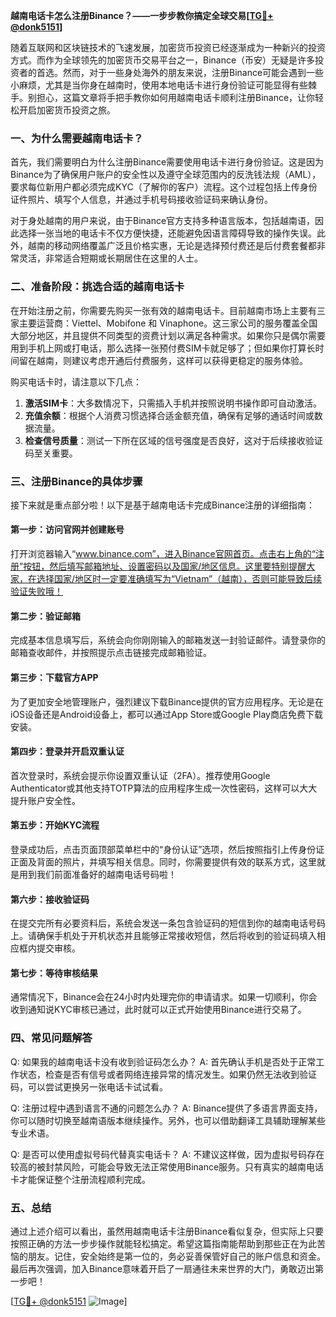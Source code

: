 **越南电话卡怎么注册Binance？——一步步教你搞定全球交易[[TG💪+ @donk5151](https://t.me/s/donk5151)]**

随着互联网和区块链技术的飞速发展，加密货币投资已经逐渐成为一种新兴的投资方式。而作为全球领先的加密货币交易平台之一，Binance（币安）无疑是许多投资者的首选。然而，对于一些身处海外的朋友来说，注册Binance可能会遇到一些小麻烦，尤其是当你身在越南时，使用本地电话卡进行身份验证可能显得有些棘手。别担心，这篇文章将手把手教你如何用越南电话卡顺利注册Binance，让你轻松开启加密货币投资之旅。

### 一、为什么需要越南电话卡？

首先，我们需要明白为什么注册Binance需要使用电话卡进行身份验证。这是因为Binance为了确保用户账户的安全性以及遵守全球范围内的反洗钱法规（AML），要求每位新用户都必须完成KYC（了解你的客户）流程。这个过程包括上传身份证件照片、填写个人信息，并通过手机号码接收验证码来确认身份。

对于身处越南的用户来说，由于Binance官方支持多种语言版本，包括越南语，因此选择一张当地的电话卡不仅方便快捷，还能避免因语言障碍导致的操作失误。此外，越南的移动网络覆盖广泛且价格实惠，无论是选择预付费还是后付费套餐都非常灵活，非常适合短期或长期居住在这里的人士。

### 二、准备阶段：挑选合适的越南电话卡

在开始注册之前，你需要先购买一张有效的越南电话卡。目前越南市场上主要有三家主要运营商：Viettel、Mobifone 和 Vinaphone。这三家公司的服务覆盖全国大部分地区，并且提供不同类型的资费计划以满足各种需求。如果你只是偶尔需要用到手机上网或打电话，那么选择一张预付费SIM卡就足够了；但如果你打算长时间留在越南，则建议考虑开通后付费服务，这样可以获得更稳定的服务体验。

购买电话卡时，请注意以下几点：
1. **激活SIM卡**：大多数情况下，只需插入手机并按照说明书操作即可自动激活。
2. **充值余额**：根据个人消费习惯选择合适金额充值，确保有足够的通话时间或数据流量。
3. **检查信号质量**：测试一下所在区域的信号强度是否良好，这对于后续接收验证码至关重要。

### 三、注册Binance的具体步骤

接下来就是重点部分啦！以下是基于越南电话卡完成Binance注册的详细指南：

#### 第一步：访问官网并创建账号
打开浏览器输入“www.binance.com”，进入Binance官网首页。点击右上角的“注册”按钮，然后填写邮箱地址、设置密码以及国家/地区信息。这里要特别提醒大家，在选择国家/地区时一定要准确填写为“Vietnam”（越南），否则可能导致后续验证失败哦！

#### 第二步：验证邮箱
完成基本信息填写后，系统会向你刚刚输入的邮箱发送一封验证邮件。请登录你的邮箱查收邮件，并按照提示点击链接完成邮箱验证。

#### 第三步：下载官方APP
为了更加安全地管理账户，强烈建议下载Binance提供的官方应用程序。无论是在iOS设备还是Android设备上，都可以通过App Store或Google Play商店免费下载安装。

#### 第四步：登录并开启双重认证
首次登录时，系统会提示你设置双重认证（2FA）。推荐使用Google Authenticator或其他支持TOTP算法的应用程序生成一次性密码，这样可以大大提升账户安全性。

#### 第五步：开始KYC流程
登录成功后，点击页面顶部菜单栏中的“身份认证”选项，然后按照指引上传身份证正面及背面的照片，并填写相关信息。同时，你需要提供有效的联系方式，这里就是用到我们前面准备好的越南电话号码啦！

#### 第六步：接收验证码
在提交完所有必要资料后，系统会发送一条包含验证码的短信到你的越南电话号码上。请确保手机处于开机状态并且能够正常接收短信，然后将收到的验证码填入相应框内提交审核。

#### 第七步：等待审核结果
通常情况下，Binance会在24小时内处理完你的申请请求。如果一切顺利，你会收到通知说KYC审核已通过，此时就可以正式开始使用Binance进行交易了。

### 四、常见问题解答

Q: 如果我的越南电话卡没有收到验证码怎么办？
A: 首先确认手机是否处于正常工作状态，检查是否有信号或者网络连接异常的情况发生。如果仍然无法收到验证码，可以尝试更换另一张电话卡试试看。

Q: 注册过程中遇到语言不通的问题怎么办？
A: Binance提供了多语言界面支持，你可以随时切换至越南语版本继续操作。另外，也可以借助翻译工具辅助理解某些专业术语。

Q: 是否可以使用虚拟号码代替真实电话卡？
A: 不建议这样做，因为虚拟号码存在较高的被封禁风险，可能会导致无法正常使用Binance服务。只有真实的越南电话卡才能保证整个注册流程顺利完成。

### 五、总结

通过上述介绍可以看出，虽然用越南电话卡注册Binance看似复杂，但实际上只要按照正确的方法一步步操作就能轻松搞定。希望这篇指南能帮助到那些正在为此苦恼的朋友。记住，安全始终是第一位的，务必妥善保管好自己的账户信息和资金。最后再次强调，加入Binance意味着开启了一扇通往未来世界的大门，勇敢迈出第一步吧！

[[TG💪+ @donk5151](https://t.me/s/donk5151) ![Image](https://i.postimg.cc/rwNCRYN7/Snipaste-2025-04-30-17-27-05.png)]